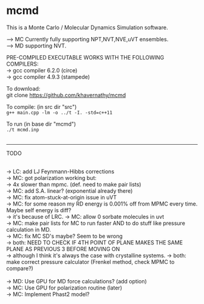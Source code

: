 # mcmd
This is a Monte Carlo / Molecular Dynamics Simulation software.<br />

--> MC Currently fully supporting NPT,NVT,NVE,uVT ensembles.  <br />
--> MD supporting NVT.  <br />

PRE-COMPILED EXECUTABLE WORKS WITH THE FOLLOWING COMPILERS:  <br />
    -> gcc compiler 6.2.0 (circe)  <br />
    -> gcc compiler 4.9.3 (stampede)  <br />

To download: <br />
git clone https://github.com/khavernathy/mcmd<br />

To compile:  (in src dir "src")<br />
`g++ main.cpp -lm -o ../t -I. -std=c++11`  <br />

To run (in base dir "mcmd") <br />
`./t mcmd.inp`<br /><br />  
  
<hr />
  
TODO<br /><br />

-> LC: add LJ Feynmann-Hibbs corrections<br />
-> MC: got polarization working but:<br />
    -> 4x slower than mpmc. (def. need to make pair lists)<br />
-> MC: add S.A. linear? (exponential already there)<br />
-> MC: fix atom-stuck-at-origin issue in uVT<br />
-> MC: for some reason my RD energy is 0.001% off from MPMC every time. Maybe self energy is diff?<br />
    -> it's because of LRC.
-> MC: allow 0 sorbate molecules in uvt<br />
-> MC: make pair lists for MC to run faster AND to do stuff like pressure calculation in MD. <br />
-> MC: fix MC SD's maybe? Seem to be wrong<br />
-> both: NEED TO CHECK IF 4TH POINT OF PLANE MAKES THE SAME PLANE AS PREVIOUS 3 BEFORE MOVING ON<br />
    -> although I think it's always the case with crystalline systems.
-> both: make correct pressure calculator (Frenkel method, check MPMC to compare?)<br />  
-> MD: Use GPU for MD force calculations? (add option)  <br />
-> MC: Use GPU for polarization routine (later)  <br />
-> MC: Implement Phast2 model?  <br />
